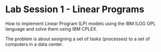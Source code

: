 # Lab Session 1 - Linear Programs
How to implement Linear Program (LP) models using the IBM ILOG OPL language and solve them using IBM CPLEX.

The problem is about assigning a set of tasks (processes) to a set of computers in a data center.
